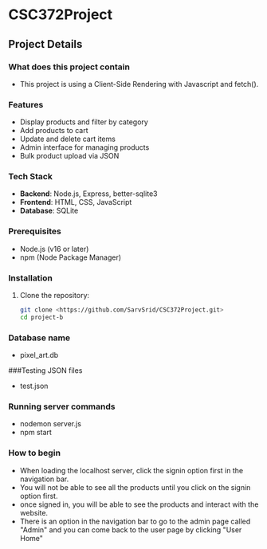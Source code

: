# CSC372Project

## Project Details

### What does this project contain
* This project is using a Client-Side Rendering with Javascript and fetch(). 

### Features
- Display products and filter by category
- Add products to cart
- Update and delete cart items
- Admin interface for managing products
- Bulk product upload via JSON

### Tech Stack
- **Backend**: Node.js, Express, better-sqlite3
- **Frontend**: HTML, CSS, JavaScript
- **Database**: SQLite

### Prerequisites
- Node.js (v16 or later)
- npm (Node Package Manager)

### Installation
1. Clone the repository:
   ```bash
   git clone <https://github.com/SarvSrid/CSC372Project.git>
   cd project-b

### Database name
- pixel_art.db

###Testing JSON files
- test.json

### Running server commands
- nodemon server.js
- npm start

### How to begin
- When loading the localhost server, click the signin option first in the navigation bar.
- You will not be able to see all the products until you click on the signin option first.
- once signed in, you will be able to see the products and interact with the website.
- There is an option in the navigation bar to go to the admin page called "Admin" and
you can come back to the user page by clicking "User Home" 

